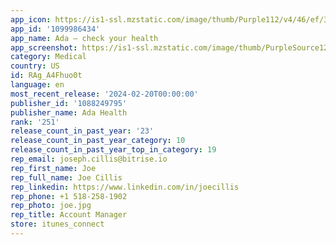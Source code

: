 ```yaml
---
app_icon: https://is1-ssl.mzstatic.com/image/thumb/Purple112/v4/46/ef/30/46ef3049-8a34-fbf6-a6b5-9694c3053b47/AppIcon-0-0-1x_U007emarketing-0-5-0-85-220.png/1024x1024bb.png
app_id: '1099986434'
app_name: Ada – check your health
app_screenshot: https://is1-ssl.mzstatic.com/image/thumb/PurpleSource126/v4/e7/68/87/e76887fd-9684-5b81-4d24-ae10971d286d/a14f1618-035b-454a-90d6-04120dda39c4_6.5_EN_9_1.jpg/1242x2688bb.png
category: Medical
country: US
id: RAg_A4Fhuo0t
language: en
most_recent_release: '2024-02-20T00:00:00'
publisher_id: '1088249795'
publisher_name: Ada Health
rank: '251'
release_count_in_past_year: '23'
release_count_in_past_year_category: 10
release_count_in_past_year_top_in_category: 19
rep_email: joseph.cillis@bitrise.io
rep_first_name: Joe
rep_full_name: Joe Cillis
rep_linkedin: https://www.linkedin.com/in/joecillis
rep_phone: +1 518-258-1902
rep_photo: joe.jpg
rep_title: Account Manager
store: itunes_connect
---
```

